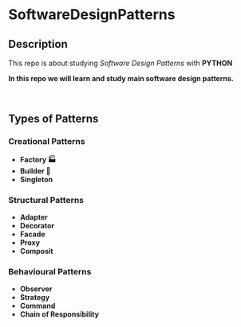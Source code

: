 # SoftwareDesignPatterns
## Description
<p>This repo is about studying <i>Software Design Patterns</i> with <b>PYTHON<b></p>
<p>In this repo we will learn and study main software design patterns.</p>
<br>

## Types of Patterns

### Creational Patterns
<ul>
    <li>Factory 🏭 </li>
    <li>Builder 👷 </li>
    <li>Singleton</li>
</ul>

### Structural Patterns
<ul>
    <li>Adapter</li>
    <li>Decorator</li>
    <li>Facade</li>
    <li>Proxy</li>
    <li>Composit</li>
</ul>

### Behavioural Patterns
<ul>
    <li>Observer</li>
    <li>Strategy</li>
    <li>Command</li>
    <li>Chain of Responsibility</li>
</ul>